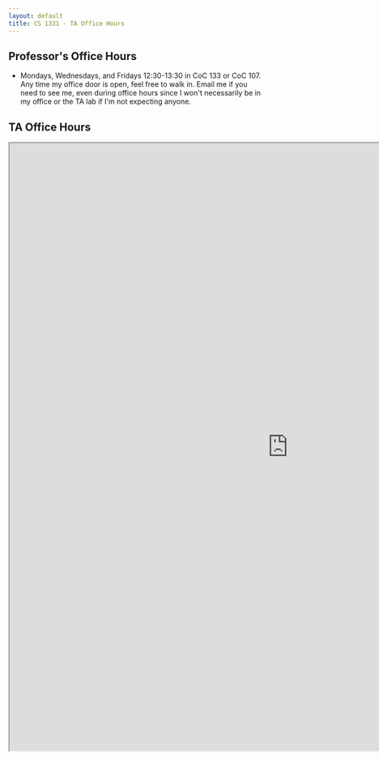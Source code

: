 ```yaml
---
layout: default
title: CS 1331 - TA Office Hours
---
```


## Professor's Office Hours

* Mondays, Wednesdays, and Fridays 12:30-13:30 in CoC 133 or CoC 107. Any time my office door is open, feel free to walk in. Email me if you need to see me, even during office hours since I won't necessarily be in my office or the TA lab if I'm not expecting anyone.


## TA Office Hours
<iframe style="width: 1100px; height: 1200px;" src="https://docs.google.com/spreadsheets/d/1gkSlRpep4z6P55HnOz07xqV0-A_w856GwXhAEN033eY/pubhtml?gid=0&amp;single=true&amp;widget=true&amp;headers=false"></iframe>
